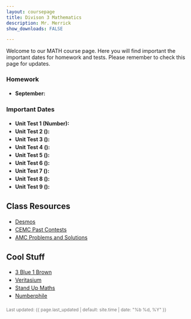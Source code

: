 ```yaml
---
layout: coursepage
title: Divison 3 Mathematics
description: Mr. Merrick 
show_downloads: FALSE

---
```


<!--- ### MATH 20-1 SECTION  ### --->
Welcome to our MATH course page. Here you will find important the important dates for homework and tests. Please remember to check this page for updates. 

<!--- To access the schoology page use this code: HRGC-TB6H-K38HK. ---> 

### Homework
* **September:** 

  
### Important Dates 
* **Unit Test 1 (Number):** 
* **Unit Test 2 ():** 
* **Unit Test 3 ():** 
* **Unit Test 4 ():** 
* **Unit Test 5 ():** 
* **Unit Test 6 ():** 
* **Unit Test 7 ():** 
* **Unit Test 8 ():** 
* **Unit Test 9 ():** 

<!-- In Class Materials-->
<!--
<h2 id="resources">Materials</h2>
<ul>
  <li><a href="https://www.desmos.com">Desmos</a></li>
</ul>
-->

<!-- Resources -->
<h2 id="resources">Class Resources</h2>
<ul>
  <li><a href="https://www.desmos.com">Desmos</a></li>
  <li class="linkitem"><a href="https://www.cemc.uwaterloo.ca/contests/past_contests.html" target="_blank" rel="noopener"><span>CEMC Past Contests</span></a></li>
  <li class="linkitem"><a href="https://artofproblemsolving.com/wiki/index.php/AMC_Problems_and_Solutions" target="_blank" rel="noopener"><span>AMC Problems and Solutions</span></a></li>
</ul>

<h2 id="sec-cool"> Cool Stuff</h2>
      <ul class="linklist">
        <li class="linkitem"><a href="https://www.3blue1brown.com" target="_blank" rel="noopener"><span>3 Blue 1 Brown</span></a></li>
        <li class="linkitem"><a href="https://www.veritasium.com" target="_blank" rel="noopener"><span>Veritasium</span></a></li>
        <li class="linkitem"><a href="https://www.youtube.com/user/standupmaths" target="_blank" rel="noopener"><span>Stand Up Maths</span></a></li>
        <li class="linkitem"><a href="https://www.youtube.com/numberphile" target="_blank" rel="noopener"><span>Numberphile</span></a></li>
      </ul>

<!-- Footer -->
<p style="color:#777;margin-top:1.25rem">
  <small>Last updated: {{ page.last_updated | default: site.time | date: "%b %d, %Y" }}</small>
</p>

<style>
  /* Light polish without touching your site-wide styles */
  h1,h2 { scroll-margin-top: 80px; }
  .card:hover { box-shadow: 0 4px 16px rgba(0,0,0,.06); border-color:#ddd; }
  ul { line-height: 1.5; }
</style>
